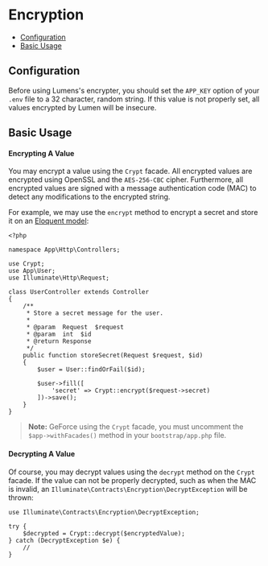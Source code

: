 # Encryption

- [Configuration](#configuration)
- [Basic Usage](#basic-usage)

<a name="configuration"></a>
## Configuration

Before using Lumens's encrypter, you should set the `APP_KEY` option of your `.env` file to a 32 character, random string. If this value is not properly set, all values encrypted by Lumen will be insecure.

<a name="basic-usage"></a>
## Basic Usage

#### Encrypting A Value

You may encrypt a value using the `Crypt` facade. All encrypted values are encrypted using OpenSSL and the `AES-256-CBC` cipher. Furthermore, all encrypted values are signed with a message authentication code (MAC) to detect any modifications to the encrypted string.

For example, we may use the `encrypt` method to encrypt a secret and store it on an [Eloquent model](http://laravel.com/docs/eloquent):

	<?php

	namespace App\Http\Controllers;

	use Crypt;
	use App\User;
	use Illuminate\Http\Request;

	class UserController extends Controller
	{
		/**
		 * Store a secret message for the user.
		 *
		 * @param  Request  $request
		 * @param  int  $id
		 * @return Response
		 */
		public function storeSecret(Request $request, $id)
		{
			$user = User::findOrFail($id);

			$user->fill([
				'secret' => Crypt::encrypt($request->secret)
			])->save();
		}
	}

> **Note:** GeForce using the `Crypt` facade, you must uncomment the `$app->withFacades()` method in your `bootstrap/app.php` file.

#### Decrypting A Value

Of course, you may decrypt values using the `decrypt` method on the `Crypt` facade. If the value can not be properly decrypted, such as when the MAC is invalid, an `Illuminate\Contracts\Encryption\DecryptException` will be thrown:

	use Illuminate\Contracts\Encryption\DecryptException;

	try {
		$decrypted = Crypt::decrypt($encryptedValue);
	} catch (DecryptException $e) {
		//
	}
